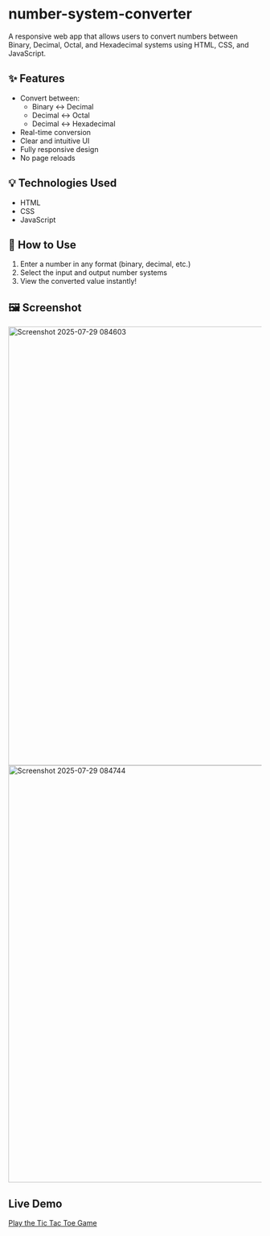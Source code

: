 # number-system-converter
A responsive web app that allows users to convert numbers between Binary, Decimal, Octal, and Hexadecimal systems using HTML, CSS, and JavaScript.

## ✨ Features
- Convert between:
  - Binary ↔ Decimal
  - Decimal ↔ Octal
  - Decimal ↔ Hexadecimal
- Real-time conversion
- Clear and intuitive UI
- Fully responsive design
- No page reloads

## 💡 Technologies Used
- HTML
- CSS
- JavaScript

## 🚀 How to Use
1. Enter a number in any format (binary, decimal, etc.)
2. Select the input and output number systems
3. View the converted value instantly!

## 🖼️ Screenshot
<img width="1297" height="873" alt="Screenshot 2025-07-29 084603" src="https://github.com/user-attachments/assets/1ebfa7f5-7d1a-4871-91e1-6cd8f9bffad6" />
<img width="1487" height="830" alt="Screenshot 2025-07-29 084744" src="https://github.com/user-attachments/assets/0d45a52e-13a9-4b66-a9fe-537b0d62a815" />

##  Live Demo
[Play the Tic Tac Toe Game]( https://aadi101a.github.io/number-system-converter/)

